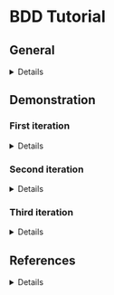 # BDD Tutorial

## General

<details>

### Definition

BDD or Behaivour Driven Development is an Agile sofware development methodology, which uses and mixes the modern technologies. The so called "behavior" is prior to functionality. The most important general goals:

- Describe behavior with examples
- Encourage continuous cooperation of the participants during development (especially two way communication)
- Continuous test reporting and automated tests and infrastructure


### BDD on the map

BDD is actually a mixture of different kinds of technologies: TDD, ATDD, DDD, development methodologies and practices e.g. OOP Design and Analysis, Requirement Engineering (RE), Business Analysis (BA), tooling etc.

**BDD has evolved from TDD:**
- Test first (not mandatory only recommendation)
- Realized fact: the successful tests of logical units do not guarantee the working of the system

**Takes over the main purpose of ATDD:**
- focus on system expected behavior and operation (acceptance and system level tests)
- Improvement: the testcases are defined and described with clear and understandable examples

**Takes over several DDD elements:**
- Common vocabulary and definitions
- Common language (meta/markup languages, programing languages, pseudo code etc.)
- Human-Readable description with real and exact example in focus (so not the Domain is the main focus as in DDD)

**Test Automation**

**Early feedback** (Agile)

**Short and quick iterations** (Agile)

**Tooling** (Cucumber, Robot etc.)

**Continuous reporting** (Agile)

**From participant point of view:**
- *Needs*: Customer/Stakeholder, BA, RE
- *Requirements*: RE, PO
- *Design and Plan*: RE, PO, Architect, Team, TestTeam
- *Implementation*: RE, Architect, Team, TestTeam
- *Test*: RE, Architect, Team, TestTeam

### Main Elements

The most important elements in BDD based refinement are:
- **Requirements and Narratives**: *"As a... - I want... - so that..."*
- **Examples, Specifications and Usecases**: *"Given... - When... - Then..."*
- But there are many other useful strategies (e.g. 5 whys, problem and solution space)

</details>

## Demonstration
### First iteration

<details>

**Requirement R1**

```
	As a game organizer
	I want a tool which creates pairs of players and civilizations
	So that all players have to get a civilization, in first iteration a console application enough.
```

**UseCase**: UC1 - Create pairs from given players and civilizations

```
	Given 3 players and 6 civs
	When start pairing
	Then
		3 pairs are created
		there is no empty item in pairs
		there is no missing or additional player
```

**UseCase**: UC2 - Parse the given inputfile into the model object of BusinessLogic

```
	Given
		a JSON file name as input
		and the file with the following content
        {
        "Players": [
            "Adam",
            "Bela",
            "Cecil"
            ],
        "Civs": [
            "A",
            "B",
            "C",
            "D",
            "E",
            "F"
            ]
        }
	When the file is parsed
	Then all contents are loaded
```

</details>

### Second iteration

<details>

**Requirement R1_v2**

```
	As a game organizer
	I want a tool which creates pairs of players and civilizations and pairs are available in a human readable format.
	So that all players have to get a civilization, in the current iteration a console application is enough.
```

**UseCase**: UC3 - Read input and write pairs in output

```
	Given
		a JSON file name with path as input and a JSON file name with path as output
		and the file with the following content
        {
        "Players": [
            "Adam",
            "Bela",
            "Cecil"
            ],
        "Civs": [
            "A",
            "B",
            "C",
            "D",
            "E",
            "F"
            ]
        }
	When the application is executed
	Then the pairs are written in a file with JSON format
```
</details>

### Third iteration

<details>

**Requirement R2**

```
	As a PO
	I want an improvement in the tool to develop its business logic to be able to serve a Web based application in the future
	So that I want the output well-formatted to Content of HTTP communication
```

**Requirement R3**

```
	As a Game Organizer
	I want to organize games where every player has unique civilization.
	So that the input has to contain an additional information whether civilizations are unique or not.
```

**Requirement R4**

```
	As a Game Organizer
	I want a reliable random generation in tool
	So that drawing each civilization has the same probability, and the average difference from expected value is less than 5%.
```

</details>

## References


<details>

	https://cucumber.io/docs/bdd/

	https://www.youtube.com/watch?v=hxmr68bDHYI

	https://dannorth.net/introducing-bdd/

	https://medium.com/javascript-scene/behavior-driven-development-bdd-and-functional-testing-62084ad7f1f2

	https://www.agilealliance.org/glossary/bdd/

	https://tesztelesagyakorlatban.hu/a-bdd-alapjai-a-tesztelesben/

	https://agility.im/frequent-agile-question/what-is-behaviour-driven-development/

	https://medium.com/codeops/what-is-bdd-and-why-936e80bce511

	https://en.wikipedia.org/wiki/Behavior-driven_development

</details>
